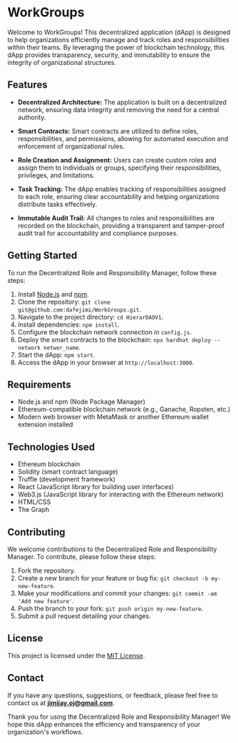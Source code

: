 # WorkGroups
Welcome to WorkGroups! This decentralized application (dApp) is designed to help organizations efficiently manage and track roles and responsibilities within their teams. By leveraging the power of blockchain technology, this dApp provides transparency, security, and immutability to ensure the integrity of organizational structures.

## Features

- **Decentralized Architecture:** The application is built on a decentralized network, ensuring data integrity and removing the need for a central authority.

- **Smart Contracts:** Smart contracts are utilized to define roles, responsibilities, and permissions, allowing for automated execution and enforcement of organizational rules.

- **Role Creation and Assignment:** Users can create custom roles and assign them to individuals or groups, specifying their responsibilities, privileges, and limitations.

- **Task Tracking:** The dApp enables tracking of responsibilities assigned to each role, ensuring clear accountability and helping organizations distribute tasks effectively.

- **Immutable Audit Trail:** All changes to roles and responsibilities are recorded on the blockchain, providing a transparent and tamper-proof audit trail for accountability and compliance purposes.


## Getting Started

To run the Decentralized Role and Responsibility Manager, follow these steps:

1. Install [Node.js](https://nodejs.org) and [npm](https://www.npmjs.com/).
2. Clone the repository: `git clone git@github.com:dafejimi/WorkGroups.git`.
3. Navigate to the project directory: `cd HierarDAOV1`.
4. Install dependencies: `npm install`.
5. Configure the blockchain network connection in `config.js`.
6. Deploy the smart contracts to the blockchain: `npx hardhat deploy --network networ_name`.
7. Start the dApp: `npm start`.
8. Access the dApp in your browser at `http://localhost:3000`.

## Requirements

- Node.js and npm (Node Package Manager)
- Ethereum-compatible blockchain network (e.g., Ganache, Ropsten, etc.)
- Modern web browser with MetaMask or another Ethereum wallet extension installed

## Technologies Used

- Ethereum blockchain
- Solidity (smart contract language)
- Truffle (development framework)
- React (JavaScript library for building user interfaces)
- Web3.js (JavaScript library for interacting with the Ethereum network)
- HTML/CSS
- The Graph

## Contributing

We welcome contributions to the Decentralized Role and Responsibility Manager. To contribute, please follow these steps:

1. Fork the repository.
2. Create a new branch for your feature or bug fix: `git checkout -b my-new-feature`.
3. Make your modifications and commit your changes: `git commit -am 'Add new feature'`.
4. Push the branch to your fork: `git push origin my-new-feature`.
5. Submit a pull request detailing your changes.

## License

This project is licensed under the [MIT License](LICENSE).

## Contact

If you have any questions, suggestions, or feedback, please feel free to contact us at **jimijay.oj@gmail.com**.

Thank you for using the Decentralized Role and Responsibility Manager! We hope this dApp enhances the efficiency and transparency of your organization's workflows.
